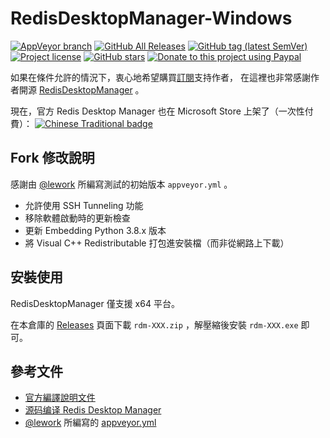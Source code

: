 # RedisDesktopManager-Windows

[![AppVeyor branch](https://img.shields.io/appveyor/ci/jfcherng/RedisDesktopManager-Windows/master?style=flat-square&logo=appveyor)](https://ci.appveyor.com/project/jfcherng/RedisDesktopManager-Windows)
[![GitHub All Releases](https://img.shields.io/github/downloads/jfcherng/RedisDesktopManager-Windows/total?style=flat-square&logo=github)](https://github.com/jfcherng/RedisDesktopManager-Windows/releases)
[![GitHub tag (latest SemVer)](https://img.shields.io/github/tag/jfcherng/RedisDesktopManager-Windows?style=flat-square&logo=github)](https://github.com/jfcherng/RedisDesktopManager-Windows/tags)
[![Project license](https://img.shields.io/github/license/jfcherng/RedisDesktopManager-Windows?style=flat-square&logo=github)](https://github.com/jfcherng/RedisDesktopManager-Windows/blob/master/LICENSE)
[![GitHub stars](https://img.shields.io/github/stars/jfcherng/RedisDesktopManager-Windows?style=flat-square&logo=github)](https://github.com/jfcherng/RedisDesktopManager-Windows/stargazers)
[![Donate to this project using Paypal](https://img.shields.io/badge/paypal-donate-blue.svg?style=flat-square&logo=paypal)](https://www.paypal.me/jfcherng/5usd)

如果在條件允許的情況下，衷心地希望購買[訂閱](https://redisdesktop.com/pricing)支持作者，
在這裡也非常感謝作者開源 [RedisDesktopManager](https://github.com/uglide/RedisDesktopManager) 。

現在，官方 Redis Desktop Manager 也在 Microsoft Store 上架了（一次性付費）：
[![Chinese Traditional badge](https://developer.microsoft.com/en-us/store/badges/images/Chinese-Traditional_get-it-from-MS.png)](https://www.microsoft.com/store/apps/9NDK76ZVZ3TM?cid=storebadge&ocid=badge)

## Fork 修改說明

感謝由 [@lework](https://github.com/lework) 所編寫測試的初始版本 `appveyor.yml` 。

- 允許使用 SSH Tunneling 功能
- 移除軟體啟動時的更新檢查
- 更新 Embedding Python 3.8.x 版本
- 將 Visual C++ Redistributable 打包進安裝檔（而非從網路上下載）

## 安裝使用

RedisDesktopManager 僅支援 x64 平台。

在本倉庫的 [Releases](https://github.com/jfcherng/RedisDesktopManager-Windows/releases)
頁面下載 `rdm-XXX.zip` ，解壓縮後安裝 `rdm-XXX.exe` 即可。

## 參考文件

- [官方編譯說明文件](http://docs.redisdesktop.com/en/latest/install/)
- [源码编译 Redis Desktop Manager](https://kany.me/2019/10/10/compile-redis-desktop-manager/)
- [@lework](https://github.com/lework) 所編寫的 [appveyor.yml](https://github.com/lework/RedisDesktopManager-Windows/blob/master/appveyor.yml)
